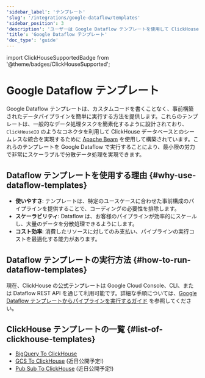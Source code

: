 ```yaml
---
'sidebar_label': 'テンプレート'
'slug': '/integrations/google-dataflow/templates'
'sidebar_position': 3
'description': 'ユーザーは Google Dataflow テンプレートを使用して ClickHouse にデータを取り込むことができます'
'title': 'Google Dataflow テンプレート'
'doc_type': 'guide'
---
```


import ClickHouseSupportedBadge from '@theme/badges/ClickHouseSupported';


# Google Dataflow テンプレート

<ClickHouseSupportedBadge/>

Google Dataflow テンプレートは、カスタムコードを書くことなく、事前構築されたデータパイプラインを簡単に実行する方法を提供します。これらのテンプレートは、一般的なデータ処理タスクを簡素化するように設計されており、`ClickHouseIO` のようなコネクタを利用して ClickHouse データベースとのシームレスな統合を実現するために [Apache Beam](https://beam.apache.org/) を使用して構築されています。これらのテンプレートを Google Dataflow で実行することにより、最小限の労力で非常にスケーラブルで分散データ処理を実現できます。

## Dataflow テンプレートを使用する理由 {#why-use-dataflow-templates}

- **使いやすさ**: テンプレートは、特定のユースケースに合わせた事前構成のパイプラインを提供することで、コーディングの必要性を排除します。
- **スケーラビリティ**: Dataflow は、お客様のパイプラインが効率的にスケールし、大量のデータを分散処理できるようにします。
- **コスト効率**: 消費したリソースに対してのみ支払い、パイプラインの実行コストを最適化する能力があります。

## Dataflow テンプレートの実行方法 {#how-to-run-dataflow-templates}

現在、ClickHouse の公式テンプレートは Google Cloud Console、CLI、または Dataflow REST API を通じて利用可能です。詳細な手順については、[Google Dataflow テンプレートからパイプラインを実行するガイド](https://cloud.google.com/dataflow/docs/templates/provided-templates) を参照してください。

## ClickHouse テンプレートの一覧 {#list-of-clickhouse-templates}
* [BigQuery To ClickHouse](./templates/bigquery-to-clickhouse)
* [GCS To ClickHouse](https://github.com/ClickHouse/DataflowTemplates/issues/3) (近日公開予定!)
* [Pub Sub To ClickHouse](https://github.com/ClickHouse/DataflowTemplates/issues/4) (近日公開予定!)
